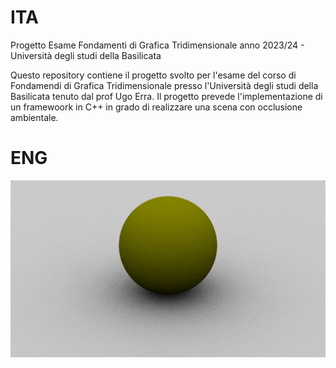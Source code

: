 # ITA
Progetto Esame Fondamenti di Grafica Tridimensionale anno 2023/24 - Università degli studi della Basilicata

Questo repository contiene il progetto svolto per l'esame del corso di Fondamendi di Grafica Tridimensionale presso l'Università degli studi della Basilicata tenuto dal prof Ugo Erra.
Il progetto prevede l'implementazione di un framewoork in C++ in grado di realizzare una scena con occlusione ambientale.

# ENG



![Screen render finale](https://github.com/manuelecapece/GR_ambientOcclusion/blob/main/screenshot/sphereMultiJittered/num_samples-64.bmp)



